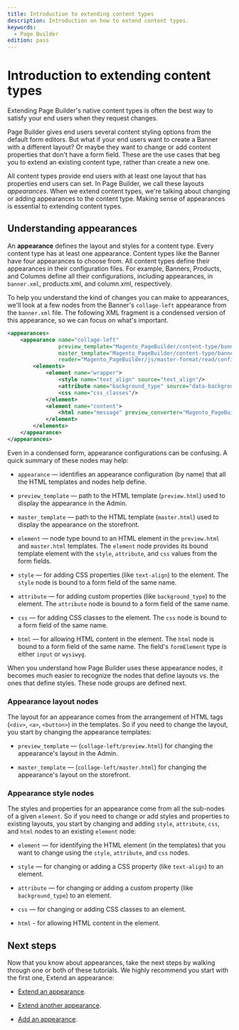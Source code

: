 ```yaml
---
title: Introduction to extending content types
description: Introduction on how to extend content types.
keywords:
  - Page Builder
edition: pass
---
```


# Introduction to extending content types

Extending Page Builder's native content types is often the best way to satisfy your end users when they request changes.

Page Builder gives end users several content styling options from the default form editors. But what if your end users want to create a Banner with a different layout? Or maybe they want to change or add content properties that don't have a form field. These are the use cases that beg you to extend an existing content type, rather than create a new one.

All content types provide end users with at least one layout that has properties end users can set. In Page Builder, we call these layouts _appearances_. When we extend content types, we're talking about changing or adding appearances to the content type. Making sense of appearances is essential to extending content types.

## Understanding appearances

An **appearance** defines the layout and styles for a content type. Every content type has at least one appearance. Content types like the Banner have four appearances to choose from. All content types define their appearances in their configuration files. For example, Banners, Products, and Columns define all their configurations, including appearances, in `banner.xml`, products.xml, and column.xml, respectively.

To help you understand the kind of changes you can make to appearances, we'll look at a few nodes from the Banner's `collage-left` appearance from the `banner.xml` file. The following XML fragment is a condensed version of this appearance, so we can focus on what's important.

```xml
<appearances>
    <appearance name="collage-left"
                preview_template="Magento_PageBuilder/content-type/banner/collage-left/preview"
                master_template="Magento_PageBuilder/content-type/banner/collage-left/master"
                reader="Magento_PageBuilder/js/master-format/read/configurable">
        <elements>
            <element name="wrapper">
                <style name="text_align" source="text_align"/>
                <attribute name="background_type" source="data-background-type"/>
                <css name="css_classes"/>
            </element>
            <element name="content">
                <html name="message" preview_converter="Magento_PageBuilder/js/converter/html/directive"/>
            </element>
        </elements>
    </appearance>
</appearances>
```

Even in a condensed form, appearance configurations can be confusing. A quick summary of these nodes may help:

-  `appearance` — identifies an appearance configuration (by name) that all the HTML templates and nodes help define.

-  `preview_template` — path to the HTML template (`preview.html`) used to display the appearance in the Admin.

-  `master_template` — path to the HTML template (`master.html`) used to display the appearance on the storefront.

-  `element` — node type bound to an HTML element in the `preview.html` and `master.html` templates. The `element` node provides its bound template element with the `style`, `attribute`, and `css` values from the form fields.

-  `style` — for adding CSS properties (like `text-align`) to the element. The `style` node is bound to a form field of the same name.

-  `attribute` — for adding custom properties (like `background_type`) to the element. The `attribute` node is bound to a form field of the same name.

-  `css` — for adding CSS classes to the element. The `css` node is bound to a form field of the same name.

-  `html` — for allowing HTML content in the element. The `html` node is bound to a form field of the same name. The field's `formElement` type is either `input` or `wysiwyg`.

When you understand how Page Builder uses these appearance nodes, it becomes much easier to recognize the nodes that define layouts vs. the ones that define styles. These node groups are defined next.

### Appearance layout nodes

The layout for an appearance comes from the arrangement of HTML tags (`<div>`, `<a>`, `<button>`) in the templates. So if you need to change the layout, you start by changing the appearance templates:

-  `preview_template` — (`collage-left/preview.html`) for changing the appearance's layout in the Admin.

-  `master_template` — (`collage-left/master.html`) for changing the appearance's layout on the storefront.

### Appearance style nodes

The styles and properties for an appearance come from all the sub-nodes of a given `element`. So if you need to change or add styles and properties to existing layouts, you start by changing and adding `style`, `attribute`, `css`, and `html` nodes to an existing `element` node:

-  `element` — for identifying the HTML element (in the templates) that you want to change using the `style`, `attribute`, and `css` nodes.

-  `style` — for changing or adding a CSS property (like `text-align`) to an element.

-  `attribute` — for changing or adding a custom property (like `background_type`) to an element.

-  `css` — for changing or adding CSS classes to an element.

-  `html` - for allowing HTML content in the element.

## Next steps

Now that you know about appearances, take the next steps by walking through one or both of these tutorials. We highly recommend you start with the first one, Extend an appearance:

-  [Extend an appearance](extend-appearances.md).

-  [Extend another appearance](extend-more-appearances.md).

-  [Add an appearance](add-appearances.md).
